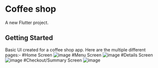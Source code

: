 # Coffee shop

A new Flutter project.

## Getting Started

Basic UI created for a coffee shop app.
Here are the multiple different pages:-
#Home Screen
![image](https://github.com/aahlaad26/Coffee-shop-ui/assets/57854063/99bd4f19-4220-4cdc-8fdc-46f9c08576d3)
#Menu Screen
![image](https://github.com/aahlaad26/Coffee-shop-ui/assets/57854063/f32f36e7-4212-40b2-b389-c97adf6fa3f6)
#Details Screen
![image](https://github.com/aahlaad26/Coffee-shop-ui/assets/57854063/03c0c568-c6c2-48a9-850f-fa3fe46719d9)
#Checkout/Summary Screen
![image](https://github.com/aahlaad26/Coffee-shop-ui/assets/57854063/ecd8e57c-a760-4ba2-af28-92d2601aaeb8)
